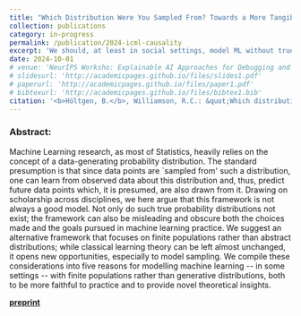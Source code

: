 ```yaml
---
title: "Which Distribution Were You Sampled From? Towards a More Tangible Conception of Data"
collection: publications
category: in-progress
permalink: /publication/2024-icml-causality
excerpt: 'We should, at least in social settings, model ML without true distributions.'
date: 2024-10-01
# venue: 'NeurIPS Worksho: Explainable AI Approaches for Debugging and Diagnosis'
# slidesurl: 'http://academicpages.github.io/files/slides1.pdf'
# paperurl: 'http://academicpages.github.io/files/paper1.pdf'
# bibtexurl: 'http://academicpages.github.io/files/bibtex1.bib'
citation: '<b>Höltgen, B.</b>, Williamson, R.C.: &quot;Which distribution were you sampled from? Towards a more tangible conception of data.&quot; <i>ICML Workshop: Humans, Algorithmic Decision-Making and Society</i>. 2024.'
---
```

### Abstract:
Machine Learning research, as most of Statistics, heavily relies on the concept of a data-generating probability distribution. The standard presumption is that since data points are `sampled from' such a distribution, one can learn from observed data about this distribution and, thus, predict future data points which, it is presumed, are also drawn from it. Drawing on scholarship across disciplines, we here argue that this framework is not always a good model. Not only do such true probability distributions not exist; the framework can also be misleading and obscure both the choices made and the goals pursued in machine learning practice. We suggest an alternative framework that focuses on finite populations rather than abstract distributions; while classical learning theory can be left almost unchanged, it opens new opportunities, especially to model sampling. We compile these considerations into five reasons for modelling machine learning -- in some settings -- with finite populations rather than generative distributions, both to be more faithful to practice and to provide novel theoretical insights.

[**preprint**](https://arxiv.org/pdf/2407.17395?)
